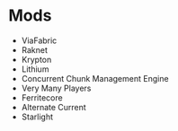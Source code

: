 # Mods
- ViaFabric
- Raknet
- Krypton
- Lithium
- Concurrent Chunk Management Engine
- Very Many Players
- Ferritecore
- Alternate Current
- Starlight